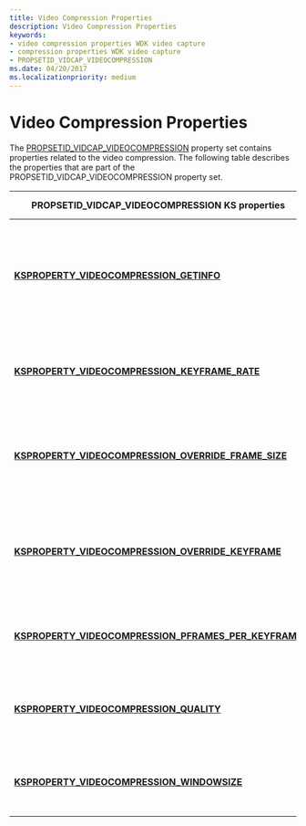 ```yaml
---
title: Video Compression Properties
description: Video Compression Properties
keywords:
- video compression properties WDK video capture
- compression properties WDK video capture
- PROPSETID_VIDCAP_VIDEOCOMPRESSION
ms.date: 04/20/2017
ms.localizationpriority: medium
---
```


# Video Compression Properties


The [PROPSETID\_VIDCAP\_VIDEOCOMPRESSION](./propsetid-vidcap-videocompression.md) property set contains properties related to the video compression. The following table describes the properties that are part of the PROPSETID\_VIDCAP\_VIDEOCOMPRESSION property set.

<table>
<colgroup>
<col width="50%" />
<col width="50%" />
</colgroup>
<thead>
<tr class="header">
<th>PROPSETID_VIDCAP_VIDEOCOMPRESSION KS properties</th>
<th>Property description</th>
</tr>
</thead>
<tbody>
<tr class="odd">
<td><p><a href="/windows-hardware/drivers/stream/ksproperty-videocompression-getinfo" data-raw-source="[&lt;strong&gt;KSPROPERTY_VIDEOCOMPRESSION_GETINFO&lt;/strong&gt;](./ksproperty-videocompression-getinfo.md)"><strong>KSPROPERTY_VIDEOCOMPRESSION_GETINFO</strong></a></p></td>
<td><p>Returns information about the video compression capabilities of the device.</p></td>
</tr>
<tr class="even">
<td><p><a href="/windows-hardware/drivers/stream/ksproperty-videocompression-keyframe-rate" data-raw-source="[&lt;strong&gt;KSPROPERTY_VIDEOCOMPRESSION_KEYFRAME_RATE&lt;/strong&gt;](./ksproperty-videocompression-keyframe-rate.md)"><strong>KSPROPERTY_VIDEOCOMPRESSION_KEYFRAME_RATE</strong></a></p></td>
<td><p>Controls the keyframe rate of the video compression.</p></td>
</tr>
<tr class="odd">
<td><p><a href="/windows-hardware/drivers/stream/ksproperty-videocompression-override-frame-size" data-raw-source="[&lt;strong&gt;KSPROPERTY_VIDEOCOMPRESSION_OVERRIDE_FRAME_SIZE&lt;/strong&gt;](./ksproperty-videocompression-override-frame-size.md)"><strong>KSPROPERTY_VIDEOCOMPRESSION_OVERRIDE_FRAME_SIZE</strong></a></p></td>
<td><p>Specifies a temporary new frame size to override the current size.</p></td>
</tr>
<tr class="even">
<td><p><a href="/windows-hardware/drivers/stream/ksproperty-videocompression-override-keyframe" data-raw-source="[&lt;strong&gt;KSPROPERTY_VIDEOCOMPRESSION_OVERRIDE_KEYFRAME&lt;/strong&gt;](./ksproperty-videocompression-override-keyframe.md)"><strong>KSPROPERTY_VIDEOCOMPRESSION_OVERRIDE_KEYFRAME</strong></a></p></td>
<td><p>Specifies a temporary new keyframe rate to override the current rate.</p></td>
</tr>
<tr class="odd">
<td><p><a href="/windows-hardware/drivers/stream/ksproperty-videocompression-pframes-per-keyframe" data-raw-source="[&lt;strong&gt;KSPROPERTY_VIDEOCOMPRESSION_PFRAMES_PER_KEYFRAME&lt;/strong&gt;](./ksproperty-videocompression-pframes-per-keyframe.md)"><strong>KSPROPERTY_VIDEOCOMPRESSION_PFRAMES_PER_KEYFRAME</strong></a></p></td>
<td><p>Controls the predicted frame interval.</p></td>
</tr>
<tr class="even">
<td><p><a href="/windows-hardware/drivers/stream/ksproperty-videocompression-quality" data-raw-source="[&lt;strong&gt;KSPROPERTY_VIDEOCOMPRESSION_QUALITY&lt;/strong&gt;](./ksproperty-videocompression-quality.md)"><strong>KSPROPERTY_VIDEOCOMPRESSION_QUALITY</strong></a></p></td>
<td><p>Controls the video compression quality setting.</p></td>
</tr>
<tr class="odd">
<td><p><a href="/windows-hardware/drivers/stream/ksproperty-videocompression-windowsize" data-raw-source="[&lt;strong&gt;KSPROPERTY_VIDEOCOMPRESSION_WINDOWSIZE&lt;/strong&gt;](./ksproperty-videocompression-windowsize.md)"><strong>KSPROPERTY_VIDEOCOMPRESSION_WINDOWSIZE</strong></a></p></td>
<td><p>Controls the data rate of the average video frame.</p></td>
</tr>
</tbody>
</table>

 

